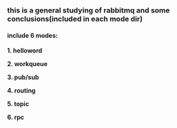 ### this is a general studying of rabbitmq and some conclusions(included in each mode dir)
#### include 6 modes:
__1. helloword__

__2. workqueue__

__3. pub/sub__

__4. routing__

__5. topic__

__6. rpc__